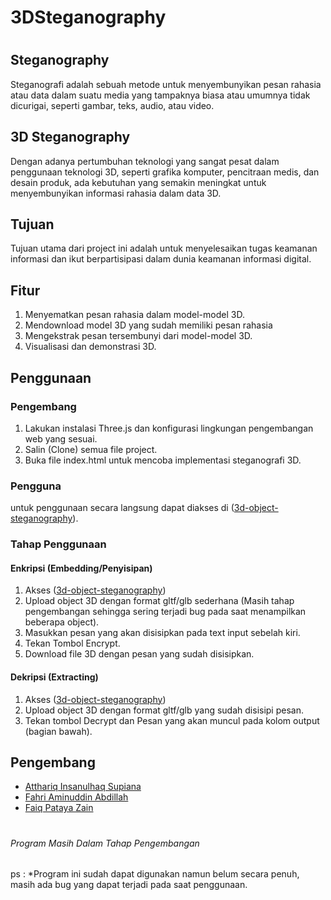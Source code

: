 # 3DSteganography

#
#
## Steganography
Steganografi adalah sebuah metode untuk menyembunyikan pesan rahasia atau data dalam suatu media yang tampaknya biasa atau umumnya tidak dicurigai, seperti gambar, teks, audio, atau video.

## 3D Steganography
Dengan adanya pertumbuhan teknologi yang sangat pesat dalam penggunaan teknologi 3D, seperti grafika komputer, pencitraan medis, dan desain produk, ada kebutuhan yang semakin meningkat untuk menyembunyikan informasi rahasia dalam data 3D.

## Tujuan
Tujuan utama dari project ini adalah untuk menyelesaikan tugas keamanan informasi dan ikut berpartisipasi dalam dunia keamanan informasi digital.

## Fitur
1. Menyematkan pesan rahasia dalam model-model 3D.
1. Mendownload model 3D yang sudah memiliki pesan rahasia
1. Mengekstrak pesan tersembunyi dari model-model 3D.
1. Visualisasi dan demonstrasi 3D.

## Penggunaan
### Pengembang
1. Lakukan instalasi Three.js dan konfigurasi lingkungan pengembangan web yang sesuai.
1. Salin (Clone) semua file project.
1. Buka file index.html untuk mencoba implementasi steganografi 3D.

### Pengguna
untuk penggunaan secara langsung dapat diakses di ([3d-object-steganography](https://3d-object-steganography.vercel.app/)).

### Tahap Penggunaan
#### Enkripsi (Embedding/Penyisipan)
1. Akses ([3d-object-steganography](https://3d-object-steganography.vercel.app/))
1. Upload object 3D dengan format gltf/glb sederhana (Masih tahap pengembangan sehingga sering terjadi bug pada saat menampilkan beberapa object).
1. Masukkan pesan yang akan disisipkan pada text input sebelah kiri.
1. Tekan Tombol Encrypt.
1. Download file 3D dengan pesan yang sudah disisipkan.

#### Dekripsi (Extracting)
1. Akses ([3d-object-steganography](https://3d-object-steganography.vercel.app/))
1. Upload object 3D dengan format gltf/glb yang sudah disisipi pesan.
1. Tekan tombol Decrypt dan Pesan yang akan muncul pada kolom output (bagian bawah).

## Pengembang
- [Atthariq Insanulhaq Supiana](https://github.com/unormiesable)
- [Fahri Aminuddin Abdillah](https://github.com/Crazykelv)
- [Faiq Pataya Zain](https://github.com/Zainnnnnnnn)

#
#
###### Program Masih Dalam Tahap Pengembangan
ps : *Program ini sudah dapat digunakan namun belum secara penuh, masih ada bug yang dapat terjadi pada saat penggunaan.